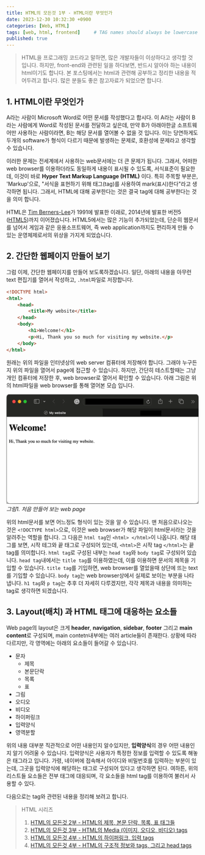 ```yaml
---
title: HTML의 모든것 1부 - HTML이란 무엇인가
date: 2023-12-30 10:32:30 +0900
categories: [Web, HTML]
tags: [web, html, frontend]     # TAG names should always be lowercase
published: true
---
```


> HTML을 프로그래밍 코드라고 말하면, 많은 개발자들이 이상하다고 생각할 것 입니다. 
> 하지만, front-end와 관련된 일을 하다보면, 반드시 알아야 하는 내용이 html이기도 합니다. 
> 본 포스팅에서는 html과 관련해 공부하고 정리한 내용을 적어두려고 합니다. 
> 많은 분들도 좋은 참고자료가 되었으면 합니다. 


## 1. HTML이란 무엇인가
A라는 사람이 Microsoft Word로 어떤 문서를 작성했다고 합시다. 
이 A라는 사람이 B라는 사람에게 Word로 작성된 문서를 전달하고 싶은데, 만약 B가 아래아한글 소프트웨어만 사용하는 사람이라면, B는 해당 문서를 열어볼 수 없을 것 입니다. 
이는 당연하게도 두개의 software가 형식이 다르기 때문에 발생하는 문제로, 호환성에 문제라고 생각할 수 있습니다. 

이러한 문제는 전세계에서 사용하는 web문서에는 더 큰 문제가 됩니다. 
그래서, 어떠한 web browser를 이용하더라도 동일하게 내용이 표시될 수 있도록, 서식표준이 필요한데, 이것이 바로 **Hyper Text Markup Language (HTML)** 이다. 
특히 주목할 부분은, 'Markup'으로, "서식을 표현하기 위해 태그(tag)를 사용하여 mark(표시)한다"라고 생각하면 됩니다. 
그래서, HTML에 대해 공부한다는 것은 결국 tag에 대해 공부한다는 것을 의미 합니다. 

HTML은 [Tim Berners-Lee](https://en.wikipedia.org/wiki/Tim_Berners-Lee)가 1991에 발표한 이래로, 2014년에 발표한 버전5 ([HTML5](https://en.wikipedia.org/wiki/HTML5))까지 이어졌습니다. 
HTML5에서는 많은 기능이 추가되었는데, 단순히 웹문서를 넘어서 게임과 같은 응용소프트웨어, 즉 web application까지도 편리하게 만들 수 있는 운영체제로서의 위상을 가지게 되었습니다. 

## 2. 간단한 웹페이지 만들어 보기
그럼 이제, 간단한 웹페이지를 만들어 보도록하겠습니다. 일단, 아래의 내용을 아무런 text 편집기를 열어서 작성하고, ```.html```파일로 저장합니다. 
```html
<!DOCTYPE html>
<html>
    <head>
        <title>My website</title>
    </head>
    <body>
        <h1>Welcome!</h1>
        <p>Hi, Thank you so much for visiting my website.</p>
    </body>
</html>
```

원래는 위의 파일을 인터넷상의 web server 컴퓨터에 저장해야 합니다. 그래야 누구든지 위의 파일을 열어서 page에 접근할 수 있습니다. 하지만, 간단히 테스트할때는 그냥 개인 컴퓨터에 저장한 후, web browser로 열어서 확인할 수 있습니다. 
아래 그림은 위의 html파일을 web browser를 통해 열어본 모습 입니다. 

![my first web page](/assets/img/html_0.webp)
_그림1. 처음 만들어 보는 web page_

위의 html문서를 보면 어느정도 형식이 있는 것을 알 수 있습니다. 
맨 처음으로나오는 것은 ```<!DOCTYPE html>```으로, 이것은 web browser가 해당 파일이 html문서라는 것을 알려주는 역할을 합니다. 
그 다음은 ```html tag```인 ```<html> </html>```이 나옵니다. 해당 태그를 보면, 시작 테그와 끝 태그로 구성되어 있는데, ```<html>```은 시작 tag ```</html>```는 끝 tag를 의미합니다. 
```html tag```로 구성된 내부는 ```head tag```와 ```body tag```로 구성되어 있습니다. 
```head tag```내에서는 ```title tag```를 이용하였는데, 이를 이용하면 문서의 제목을 기입할 수 있습니다. 
```title tag```를 기입하면, web browser를 열었을때 상단에 뜨는 text를 기입할 수 있습니다. 
```body tag```는 web browser상에서 실제로 보이는 부분을 나타냅니다. 
```h1 tag```와 ```p tag```는 추후 더 자세히 다루겠지만, 각각 제목과 내용을 의미하는 tag로 생각하면 되겠습니다. 

## 3. Layout(배치) 과 HTML 태그에 대응하는 요소들
Web page의 layout은 크게 **header**, **navigation**, **sidebar**, **footer** 그리고 **main content**로 구성되며, main contetn내부에는 여러 article들이 존재한다. 
상황에 따라 다르지만, 각 영역에는 아래의 요소들이 들어갈 수 있습니다. 

- 문자
  - 제목
  - 본문단락
  - 목록
  - 표
- 그림
- 오디오
- 비디오
- 하이퍼링크
- 입력양식
- 영역분할

위의 내용 대부분 직관적으로 어떤 내용인지 알수있지만, **입력양식**의 경우 어떤 내용인지 알기 어려울 수 있습니다. 
입력양식은 사용자가 특정한 정보를 입력할 수 있도록 해놓은 태그라고 입니다. 
가령, 네이버에 접속해서 아이디와 비밀번호를 입력하는 부분이 있는데, 그곳을 입력양식에 해당하는 태그로 구성되어 있다고 생각하면 된다. 
여하튼, 위의 리스트들 요소들은 전부 태그에 대응되며, 각 요소들을 html tag를 이용하여 불러서 사용할 수 있다. 

다음으로는 tag와 관련된 내용을 정리해 보려고 합니다. 

> HTML 시리즈
> 1. [HTML의 모든것 2부 - HTML의 제목, 본문 단락, 목록, 표 태그들]()
> 2. [HTML의 모든것 3부 - HTML의 Media (이미지, 오디오, 비디오) tags]()
> 3. [HTML의 모든것 4부 - HTML의 하이퍼링크, 입력 tags]()
> 4. [HTML의 모든것 4부 - HTML의 구조적 정보와 tags, 그리고 head tags]()